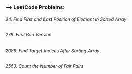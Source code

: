 
### --> LeetCode Problems:

###### 34. Find First and Last Position of Element in Sorted Array
###### 278. First Bad Version
###### 2089. Find Target Indices After Sorting Array
###### 2563. Count the Number of Fair Pairs
